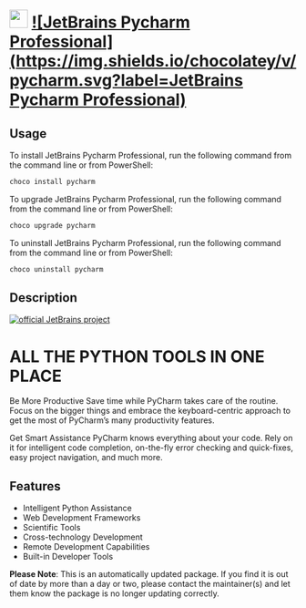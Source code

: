 ﻿# <img src="https://cdn.jsdelivr.net/gh/mkevenaar/chocolatey-packages@6a88120fa3e1af45adf8c403dd8fe5af15997ee6/icons/pycharm.png" width="32" height="32"/> [![JetBrains Pycharm Professional](https://img.shields.io/chocolatey/v/pycharm.svg?label=JetBrains Pycharm Professional)](https://chocolatey.org/packages/pycharm)

## Usage
To install JetBrains Pycharm Professional, run the following command from the command line or from PowerShell:
```powershell
choco install pycharm
```

To upgrade JetBrains Pycharm Professional, run the following command from the command line or from PowerShell:
```powershell
choco upgrade pycharm
```

To uninstall JetBrains Pycharm Professional, run the following command from the command line or from PowerShell:
```powershell
choco uninstall pycharm
```

## Description
[![official JetBrains project](http://jb.gg/badges/official-plastic.svg)](https://confluence.jetbrains.com/display/ALL/JetBrains+on+GitHub)

# ALL THE PYTHON TOOLS IN ONE PLACE
Be More Productive
Save time while PyCharm takes care of the routine. Focus on the bigger things and embrace the keyboard-centric approach to get the most of PyCharm’s many productivity features.

Get Smart Assistance
PyCharm knows everything about your code. Rely on it for intelligent code completion, on-the-fly error checking and quick-fixes, easy project navigation, and much more.

## Features
* Intelligent Python Assistance
* Web Development Frameworks
* Scientific Tools
* Cross-technology Development
* Remote Development Capabilities
* Built-in Developer Tools

**Please Note**: This is an automatically updated package. If you find it is
out of date by more than a day or two, please contact the maintainer(s) and
let them know the package is no longer updating correctly.

